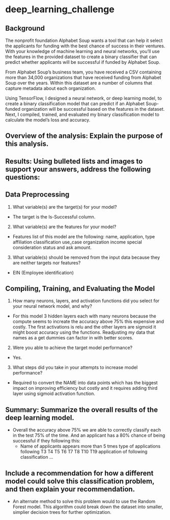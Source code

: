 # deep_learning_challenge

## Background
The nonprofit foundation Alphabet Soup wants a tool that can help it select the applicants for funding with the best chance of success in their ventures. With your knowledge of machine learning and neural networks, you’ll use the features in the provided dataset to create a binary classifier that can predict whether applicants will be successful if funded by Alphabet Soup.

From Alphabet Soup’s business team, you have received a CSV containing more than 34,000 organizations that have received funding from Alphabet Soup over the years. Within this dataset are a number of columns that capture metadata about each organization.

Using TensorFlow, I designed a neural network, or deep learning model, to create a binary classification model that can predict if an Alphabet Soup-funded organization will be successful based on the features in the dataset. Next, I compiled, trained, and evaluated my binary classification model to calculate the model’s loss and accuracy.

## Overview of the analysis: Explain the purpose of this analysis.
## Results: Using bulleted lists and images to support your answers, address the following questions:
## Data Preprocessing
1. What variable(s) are the target(s) for your model?
- The target is the Is-Successful column.
2. What variable(s) are the features for your model?
- Features list of this model are the following: name, application, type affiliation classification use_case organization income special consideration status and ask amount.
3. What variable(s) should be removed from the input data because they are neither targets nor features?
- EIN (Employee identification)
## Compiling, Training, and Evaluating the Model
1. How many neurons, layers, and activation functions did you select for your neural network model, and why?
- For this model 3 hidden layers each with many neurons because the compute seems to increate the accuracy above 75% this expensive and costly. The first activations is relu and the other layers are sigmoid it might boost accuracy using the functions. Readjusting my data that names as a get dummies can factor in with better scores.
2. Were you able to achieve the target model performance?
- Yes.
3. What steps did you take in your attempts to increase model performance?
- Required to convert the NAME into data points which has the biggest impact on improving efficiency but costly and it requires adding third layer using sigmoid activation function.

## Summary: Summarize the overall results of the deep learning model.
- Overall the accuracy above 75% we are able to correctly classify each in the test 75% of the time. And an applicant has a 80% chance of being successful if they following this:
  - Name of applicants appears more than 5 tmes type of applications following T3 T4 T5 T6 T7 T8 T10 T19 application of following classification ...
 
## Include a recommendation for how a different model could solve this classification problem, and then explain your recommendation.
- An alternate method to solve this problem would to use the Random Forest model. This algorithm could break down the dataset into smaller, simplier decision trees for further optimization.
